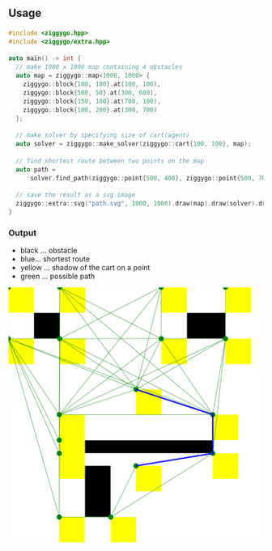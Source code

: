 ## Usage

```c++
#include <ziggygo.hpp>
#include <ziggygo/extra.hpp>

auto main() -> int {
  // make 1000 x 1000 map containing 4 obstacles
  auto map = ziggygo::map<1000, 1000> {
    ziggygo::block{100, 100}.at(100, 100),
    ziggygo::block{500, 50}.at(300, 600),
    ziggygo::block{150, 100}.at(700, 100),
    ziggygo::block{100, 200}.at(300, 700)
  };

  // make solver by specifying size of cart(agent)
  auto solver = ziggygo::make_solver(ziggygo::cart{100, 100}, map);

  // find shortest route between two points on the map
  auto path =
      solver.find_path(ziggygo::point{500, 400}, ziggygo::point{500, 700});

  // save the result as a svg image
  ziggygo::extra::svg("path.svg", 1000, 1000).draw(map).draw(solver).draw(path);
}
```

### Output

* black ... obstacle
* blue... shortest route
* yellow ... shadow of the cart on a point
* green ...  possible path
<img src="/doc/image/path.svg" alt="path.svg" width="600px">
